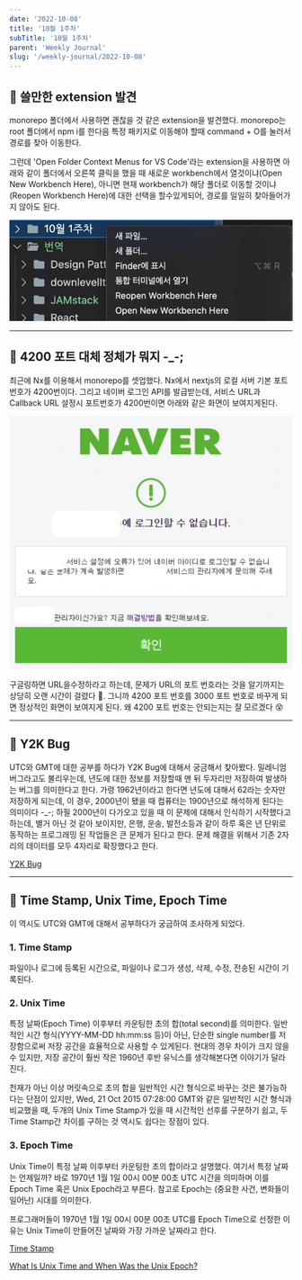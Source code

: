```yaml
---
date: '2022-10-08'
title: '10월 1주차'
subTitle: '10월 1주차'
parent: 'Weekly Journal'
slug: '/weekly-journal/2022-10-08'
---
```


## 📌 쓸만한 extension 발견

monorepo 폴더에서 사용하면 괜찮을 것 같은 extension을 발견했다. monorepo는 root 폴더에서 npm i를 한다음 특정 패키지로 이동해야 할때 command + O를 눌러서 경로를 찾아 이동한다.

그런데 'Open Folder Context Menus for VS Code'라는 extension을 사용하면 아래와 같이 폴더에서 오른쪽 클릭을 했을 때 새로운 workbench에서 열것이냐(Open New Workbench Here), 아니면 현재 workbench가 해당 폴더로 이동할 것이냐(Reopen Workbench Here)에 대한 선택을 할수있게되어, 경로를 일일히 찾아들어가지 않아도 된다.

![](./extension.png)

---

## 📌 4200 포트 대체 정체가 뭐지 -_-;

최근에 Nx를 이용해서 monorepo를 셋업했다. Nx에서 nextjs의 로컬 서버 기본 포트 번호가 4200번이다. 그리고 네이버 로그인 API를 발급받는데, 서비스 URL과 Callback URL 설정시 포트번호가 4200번이면 아래와 같은 화면이 보여지게된다.

![](4200port.png)

구글링하면 URL을수정하라고 하는데, 문제가 URL의 포트 번호라는 것을 알기까지는 상당히 오랜 시간이 걸렸다 🤯. 그니까 4200 포트 번호를 3000 포트 번호로 바꾸게 되면 정상적인 화면이 보여지게 된다. 왜 4200 포트 번호는 안되는지는 잘 모르겠다 😵

---

## 📌 Y2K Bug

UTC와 GMT에 대한 공부를 하다가 Y2K Bug에 대해서 궁금해서 찾아봤다. 밀레니엄 버그라고도 불리우는데, 년도에 대한 정보를 저장할때 맨 뒤 두자리만 저장하여 발생하는 버그를 의미한다고 한다. 가령 1962년이라고 한다면 년도에 대해서 62라는 숫자만 저장하게 되는데, 이 경우, 2000년이 됐을 때 컴퓨터는 1900년으로 해석하게 된다는 의미이다 -_-; 하필 2000년이 다가오고 있을 때 이 문제에 대해서 인식하기 시작했다고 하는데, 별거 아닌 것 같아 보이지만, 은행, 운송, 발전소등과 같이 하루 혹은 년 단위로 동작하는 프로그래밍 된 작업들은 큰 문제가 된다고 한다. 문제 해결을 위해서 기존 2자리의 데이터를 모두 4자리로 확장했다고 한다.

[Y2K Bug](https://education.nationalgeographic.org/resource/Y2K-bug)

---

## 📌 Time Stamp, Unix Time, Epoch Time
이 역시도 UTC와 GMT에 대해서 공부하다가 궁금하여 조사하게 되었다.

### 1. Time Stamp
파일이나 로그에 등록된 시간으로, 파일이나 로그가 생성, 삭제, 수정, 전송된 시간이 기록된다.

### 2. Unix Time
특정 날짜(Epoch Time) 이후부터 카운팅한 초의 합(total second)를 의미한다. 일반적인 시간 형식(YYYY-MM-DD hh:mm:ss 등)이 아닌, 단순한 single number를 저장함으로써 저장 공간을 효율적으로 사용할 수 있게된다. 현대의 경우 차이가 크지 않을 수 있지만, 저장 공간이 훨씬 작은 1960년 후반 유닉스를 생각해본다면 이야기가 달라진다.

천재가 아닌 이상 머릿속으로 초의 합을 일반적인 시간 형식으로 바꾸는 것은 불가능하다는 단점이 있지만, Wed, 21 Oct 2015 07:28:00 GMT와 같은 일반적인 시간 형식과 비교했을 때, 두개의 Unix Time Stamp가 있을 때 시간적인 선후를 구분하기 쉽고, 두 Time Stamp간 차이를 구하는 것 역시도 쉽다는 장점이 있다.


### 3. Epoch Time

Unix Time이 특정 날짜 이후부터 카운팅한 초의 합이라고 설명했다. 여기서 특정 날짜는 언제일까? 바로 1970년 1월 1일 00시 00분 00초 UTC 시간을 의미하며 이를 Epoch Time 혹은 Unix Epoch라고 부른다. 참고로 Epoch는 (중요한 사건, 변화들이 일어난) 시대를 의미한다.

프로그래머들이 1970년 1월 1일 00시 00분 00초 UTC를 Epoch Time으로 선정한 이유는 Unix Time이 만들어진 날짜와 가장 가까운 날짜라고 한다.

[Time Stamp](https://www.computerhope.com/jargon/t/timestam.htm)

[What Is Unix Time and When Was the Unix Epoch?](https://www.makeuseof.com/what-is-unix-time-and-when-was-the-unix-epoch/)